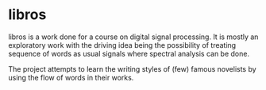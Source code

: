 # libros

libros is a work done for a course on digital signal processing. It is mostly an exploratory work with the driving idea being the possibility of treating sequence of words as usual signals where spectral analysis can be done.

The project attempts to learn the writing styles of (few) famous novelists by using the flow of words in their works.
